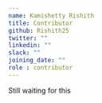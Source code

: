 ```yaml
---
name: Kamishetty Rishith
title: Contributor
github: Rishith25
twitter: ""
linkedin: ""
slack: ""
joining_date: ""
role : contributor
---
```


Still waiting for this
